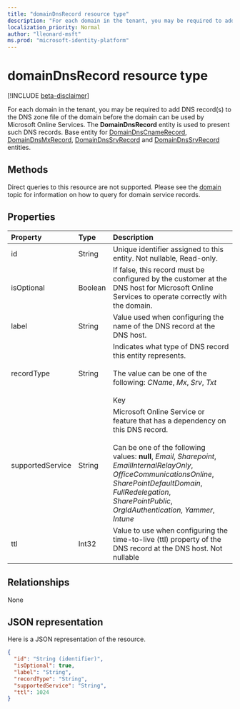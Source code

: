 ```yaml
---
title: "domainDnsRecord resource type"
description: "For each domain in the tenant, you may be required to add DNS record(s) to the DNS zone file of the domain before the domain can be used by Microsoft Online Services. The **DomainDnsRecord** entity is used to present such DNS records. Base entity for DomainDnsCnameRecord, DomainDnsMxRecord, DomainDnsSrvRecord and DomainDnsSrvRecord entities."
localization_priority: Normal
author: "lleonard-msft"
ms.prod: "microsoft-identity-platform"
---
```


# domainDnsRecord resource type

[!INCLUDE [beta-disclaimer](../../includes/beta-disclaimer.md)]

For each domain in the tenant, you may be required to add DNS record(s) to the DNS zone file of the domain before the domain can be used by Microsoft Online Services. The **DomainDnsRecord** entity is used to present such DNS records. Base entity for [DomainDnsCnameRecord](domaindnscnamerecord.md), [DomainDnsMxRecord](domaindnsmxrecord.md), [DomainDnsSrvRecord](domaindnssrvrecord.md) and [DomainDnsSrvRecord](domaindnssrvrecord.md) entities.

## Methods
Direct queries to this resource are not supported. Please see the [domain](domain.md) topic for information on how to query for domain service records.

## Properties
| Property	   | Type	|Description|
|:---------------|:--------|:----------|
|id|String| Unique identifier assigned to this entity. Not nullable, Read-only.|
|isOptional|Boolean| If false, this record must be configured by the customer at the DNS host for Microsoft Online Services to operate correctly with the domain. |
|label|String| Value used when configuring the name of the DNS record at the DNS host. |
|recordType|String| Indicates what type of DNS record this entity represents.</br></br>The value can be one of the following: *CName*, *Mx*, *Srv*, *Txt*</br></br>Key |
|supportedService|String| Microsoft Online Service or feature that has a dependency on this DNS record.</br></br>Can be one of the following values: **null**, *Email*, *Sharepoint*, *EmailInternalRelayOnly*, *OfficeCommunicationsOnline*, *SharePointDefaultDomain*, *FullRedelegation*, *SharePointPublic*, *OrgIdAuthentication*, *Yammer*, *Intune*|
|ttl|Int32| Value to use when configuring the time-to-live (ttl) property of the DNS record at the DNS host. Not nullable |

## Relationships
None

## JSON representation
Here is a JSON representation of the resource.

<!-- {
  "blockType": "resource",
  "optionalProperties": [

  ],
  "@odata.type": "microsoft.graph.domainDnsRecord"
}-->

```json
{
  "id": "String (identifier)",
  "isOptional": true,
  "label": "String",
  "recordType": "String",
  "supportedService": "String",
  "ttl": 1024
}

```

<!-- uuid: 8fcb5dbc-d5aa-4681-8e31-b001d5168d79
2015-10-25 14:57:30 UTC -->
<!--
{
  "type": "#page.annotation",
  "description": "domainDnsRecord resource",
  "keywords": "",
  "section": "documentation",
  "tocPath": "",
  "suppressions": [
    "Error: /api-reference/beta/resources/domaindnsrecord.md:\r\n      Exception processing links.\r\n    System.ArgumentException: Link Definition was null. Link text: !INCLUDE [beta-disclaimer](../../includes/beta-disclaimer.md)\r\n      at ApiDoctor.Validation.DocFile.get_LinkDestinations()\r\n      at ApiDoctor.Validation.DocSet.ValidateLinks(Boolean includeWarnings, String[] relativePathForFiles, IssueLogger issues, Boolean requireFilenameCaseMatch, Boolean printOrphanedFiles)"
  ]
}
-->
